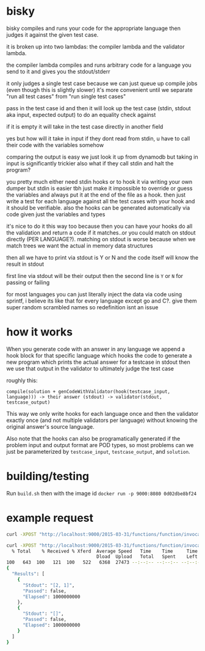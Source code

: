 # bisky

bisky compiles and runs your code for the appropriate language then judges it against the given test case.

it is broken up into two lambdas: the compiler lambda and the validator lambda.

the compiler lambda compiles and runs arbitrary code for a language you send to it and gives you the stdout/stderr

it only judges a single test case because we can just queue up compile jobs (even though this is slightly slower) it's more convenient until we separate "run all test cases" from "run single test cases"

pass in the test case id and then it will look up the test case (stdin, stdout aka input, expected output) to do an equality check against 

if it is empty it will take in the test case directly in another field

yes but how will it take in input if they dont read from stdin, u have to call their code with the variables somehow

comparing the output is easy we just look it up from dynamodb but taking in input is significantly trickier
also what if they call stdin and halt the program?

you pretty much either need stdin hooks or to hook it via writing your own dumper but stdin is easier tbh
just make it impossible to override or guess the variables and always put it at the end of the file as a hook. then just write a test for each language against all the test cases with your hook and it should be verifiable. also the hooks can be generated automatically via code given just the variables and types

it's nice to do it this way too because then you can have your hooks do all the validation and return a code if it matches..or you could match on stdout directly (PER LANGUAGE?). matching on stdout is worse because when we match trees we want the actual in memory data structures

then all we have to print via stdout is Y or N and the code itself will know the result in stdout

first line via stdout will be their output then the second line is `Y` or `N` for passing or failing

for most languages you can just literally inject the data via code using sprintf, i believe its like that for every language except go and C?. give them super random scrambled names so redefinition isnt an issue

# how it works

When you generate code with an answer in any language we append a hook block for that specific language which hooks the code to generate a new program which prints the actual answer for a testcase in stdout then we use that output in the validator to ultimately judge the test case

roughly this:

```
compile(solution + genCodeWithValidator(hook(testcase_input, language))) -> their answer (stdout) -> validator(stdout, testcase_output)
```

This way we only write hooks for each language once and then the validator exactly once (and not multiple validators per language) without knowing the original answer's source language.

Also note that the hooks can also be programatically generated if the problem input and output format are POD types, so most problems can we just be parameterized by `testcase_input`, `testcase_output`, and `solution`.

# building/testing

Run `build.sh` then with the image id `docker run -p 9000:8080 0d02dbe8bf24`

# example request

```bash
curl -XPOST "http://localhost:9000/2015-03-31/functions/function/invocations" -d '{"Code":"print(517+1)", "Language": "Python"}' | jq
```
```bash
curl -XPOST "http://localhost:9000/2015-03-31/functions/function/invocations" -d '{"EncodedCode":"CmNsYXNzIFNvbHV0aW9uOgogICAgZGVmIHR3b1N1bShzZWxmLCBudW1zLCB0YXJnZXQpOgogICAgICAgIGQgPSB7fQogICAgICAgIGZvciBpIGluIHJhbmdlKDAsIGxlbihudW1zKSk6CiAgICAgICAgICAgIG4gPSBudW1zW2ldCiAgICAgICAgICAgIGsgPSB0YXJnZXQtbgogICAgICAgICAgICBpZiBrIGluIGQ6CiAgICAgICAgICAgICAgICByZXR1cm4gW2ksIGRba11dCiAgICAgICAgICAgIGRbbl0gPSBpCiAgICAgICAgcmV0dXJuIFtdCgk=", "Language": "Python", "Problem" :"two_sum", "TestCases": [{"Input": "[1,2,3,4,5]\n5", "ExpectedOutput": ["[0,1]"]},{"Input": "[1,2]\n2", "ExpectedOutput": ["[0,1]"]}]}' | jq
  % Total    % Received % Xferd  Average Speed   Time    Time     Time  Current
                                 Dload  Upload   Total   Spent    Left  Speed
100   643  100   121  100   522   6368  27473 --:--:-- --:--:-- --:--:-- 35722
{
  "Results": [
    {
      "Stdout": "[2, 1]",
      "Passed": false,
      "Elapsed": 1000000000
    },
    {
      "Stdout": "[]",
      "Passed": false,
      "Elapsed": 1000000000
    }
  ]
}
```